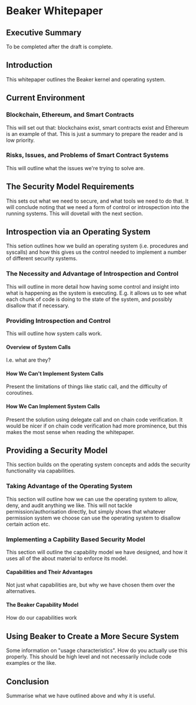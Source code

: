# Beaker Whitepaper

## Executive Summary

To be completed after the draft is complete.

## Introduction

This whitepaper outlines the Beaker kernel and operating system.

## Current Environment

### Blockchain, Ethereum, and Smart Contracts

This will set out that: blockchains exist, smart contracts exist and Ethereum is
an example of that. This is just a summary to prepare the reader and is low
priority.

### Risks, Issues, and Problems of Smart Contract Systems

This will outline what the issues we're trying to solve are.

## The Security Model Requirements

This sets out what we need to secure, and what tools we need to do that.  It
will conclude noting that we need a form of control or introspection into the
running systems. This will dovetail with the next section.

## Introspection via an Operating System

This setion outlines how we build an operating system (i.e. procedures and
syscalls) and how this gives us the control needed to implement a number of
different security systems.

### The Necessity and Advantage of Introspection and Control

This will outline in more detail how having some control and insight into what
is happening as the system is executing. E.g. it allows us to see what each
chunk of code is doing to the state of the system, and possibly disallow that if
necessary.

### Providing Introspection and Control

This will outline how system calls work.

#### Overview of System Calls

I.e. what are they?

#### How We Can't Implement System Calls

Present the limitations of things like static call, and the difficulty of
coroutines.

#### How We Can Implement System Calls

Present the solution using delegate call and on chain code verification. It
would be nicer if on chain code verification had more prominence, but this makes
the most sense when reading the whitepaper.

## Providing a Security Model

This section builds on the operating system concepts and adds the security
functionality via capabilities.

### Taking Advantage of the Operating System

This section will outline how we can use the operating system to allow, deny,
and audit anything we like. This will not tackle permission/authorisation directly, but simply shows that whatever permission system we choose can use the operating system to disallow certain action etc.

### Implementing a Capbility Based Security Model

This section will outline the capability model we have designed, and how it uses all of the about material to enforce its model.

#### Capabilities and Their Advantages

Not just what capabilities are, but why we have chosen them over the
alternatives.

#### The Beaker Capability Model

How do our capabilities work

## Using Beaker to Create a More Secure System

Some information on "usage characteristics". How do you actually use this
properly. This should be high level and not necessarily include code examples or
the like.

## Conclusion

Summarise what we have outlined above and why it is useful.
